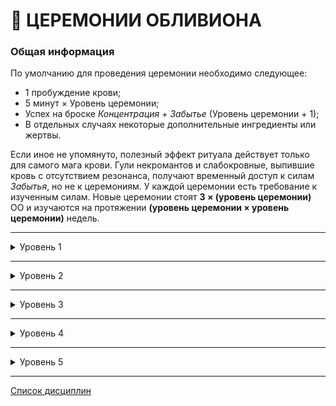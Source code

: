 # 🦴 ЦЕРЕМОНИИ ОБЛИВИОНА

### Общая информация

По умолчанию для проведения церемонии необходимо следующее:

 - 1 пробуждение крови;
 - 5 минут × Уровень церемонии;
 - Успех на броске *Концентрация* + *Забытье* (Уровень церемонии + 1);
 - В отдельных случаях некоторые дополнительные ингредиенты или жертвы.

Если иное не упомянуто, полезный эффект ритуала действует только для самого мага крови. Гули некромантов и слабокровные, выпившие кровь с отсутствием резонанса, получают временный доступ к силам *Забытья*, но не к церемониям. У каждой церемонии есть требование к изученным силам. Новые церемонии стоят **3 × (уровень церемонии)** ОО и изучаются на протяжении **(уровень церемонии × уровень церемонии)** недель.

___

<details>
<summary>Уровень 1</summary>

### ● Дар ложной жизни (💀 Прах к праху) 🍷

- **Стоимость**: 1 пробуждение крови
- **Время на проведение**: 5 минут
- **Ингредиенты**: Человеческое тело (или несколько тел), небольшой сосуд с кровью, флегма, желчь
- **Бросок ритуала**: *Решительность + Обливион* (2)
- **Подготовка**: Вампир обрабатывает смесью тело или тела и проводит над ними церемонию, подымая тела и заставляя выполнять их простые команды, не содержащие условий и не требующие раздумий или расчётов ("подмети пол", "удерживай дверь закрытой", "ходи по периметру дома", "атакуй вот эту цель").
- **Система**: Игрок выполняет бросок церемонии, при успехе поднимая количество трупов, равное уровню *Обливиона* (если их приготовлено не меньше). Критический успех позволяет поднять 2 × (уровень *Обливиона*) трупов. Трупы вновь отключаются после выполнения задачи или уничтожения. Тела не защищают себя и разлагаются с нормальной скоростью.

 **Безмозглый труп** (стандартные и выдающиеся пулы):

  - Физ. 2, Соц. 1, Мент. 1
  - ОЗ 4, СВ 1
  - Запугивание 4
  - Получает поверхностный и летальный урон по правилам для вампиров. Иммунен к солнечному свету. Не может лечить ранения. Получает 1 поверхностный урон ежедневно. Не может быть подвергнут доминированию или убеждению. Не реагирует на движения, слова или физические воздействия (за исключением действий создателя). Может всегда выполнять командные действия для простых задач, даже если у него нет навыков (копать, поднимать, толкать и т. д.)
  - Сопротивления: 3/1.

___

### ● Призвать духа (💀 Связующие оковы) 🍷

- **Стоимость**: 1 пробуждение крови
- **Время на проведение**: 5 минут
- **Ингредиенты**: Одни из оков призрака, фотография или другое визуальное изображение или подпись призрака, кровь заклинателя
- **Бросок ритуала**: *Решительность + Обливион* (2)
- **Подготовка**: Некромант обрабатывает своей кровью оковы призрака, а затем рассматривает изображение или подпись, громко произнося имя призрака. В зависимости от глубины уровня *Подземья*, на котором находится призрак, на его прибытие может понадобиться до нескольких ночей. Если Завеса достаточно тонка, дух может быть вырван через вуаль между мирами благодаря силе оков. Призванный призрак ничем не обязан некроманту и может реагировать совершенно разным образом. Призванные подобным образом призраки не проявляют себя физически, а лишь в виде теней на стене, силуэтов своих бывших тел и голосов. Призраки изъясняются на тех же языках, которые они знали при жизни.
- **Система**: Игрок выполняет бросок церемонии, после чего призрак устремляется к некроманту (если Завеса в этом месте непроницаема, призрак не сможет добраться до заклинателя), при этом перемещение оков после ритуала не поможет призраку. Призрак исчезает, если оковы покинут место проведения церемонии. Призрак также исчезает в конце сцены, если только не была проведена отдельная церемония для удержания призрака.
</details>

___

<details>
<summary>Уровень 2</summary>

### ●● Пробуждение гомункула (💀 Там, где истончается Завеса) 🍷

- **Стоимость**: 1 пробуждение крови
- **Время на проведение**: 10 минут
- **Ингредиенты**: Часть мёртвого тела или труп животного, оружие, которым отсекли часть или убили тело, взвесь из мочи, экскрементов и семени.
- **Бросок ритуала**: *Решительность + Обливион* (3)
- **Подготовка**: Некромант покрывает клинок (или другой подходящий инструмент) отвратительной смесью телесных жидкостей и использует его для отсечения конечности от тела или убийства мелкого животного (не больше мелкого пса; летать после воскрешения животное не сможет). После втирания крови вампира в цель, она воскрешается в виде гомункула, преданного своему хозяину. Гомункул может лазать по стенам, прыгать и эффективно прятаться. Он не способен общаться, однако может телепатически передавать создателю простые образы.
- **Система**: Игрок выполняет бросок церемонии, после чего получает в свое распоряжение слугу-гомункула, способного шпионить, преследовать или запугивать по приказу хозяина. При удалении от создателя на расстояние более 100 метров падает в отключку, вновь пробуждаясь, когда хозяин входит в этот радиус. Остается активным на количество ночей, равное количеству успехов при броске. Критический успех оставляет существо активным навсегда, полный провал приводит к разрушению всех компонентов.

 **Слуга-гомункул** (стандартные и выдающиеся пулы):

  - Физ. 1, Соц. 1, Мент. 1
  - ОЗ 3, СВ 2
  - Атлетика 4, Скрытность 6, Запугивание 4
  - Получает поверхностный и летальный урон по правилам для вампиров. Иммунен к солнечному свету. Не может лечить ранения. Не может быть подвергнут доминированию или убеждению. Не нуждается в ушах или глазах для восприятия окружения. Может телепатически передавать своему хозяину одно простое изображение за сцену.
  - Сопротивления: 3/2.

___

### ●● Подчинить призрака (💀 Там, где истончается Завеса) 🍷

- **Стоимость**: 1 пробуждение крови
- **Время на проведение**: 10 минут
- **Ингредиенты**: «якорь» призрака, кровь заклинателя; предмет (или угроза), которым можно повредить «якорь».
- **Бросок ритуала**: *Решительность + Обливион* против *Решительности* + *Самообладания*
- **Подготовка**: Для использования этой силы вампир должен находиться поблизости от призрака. Некромант разбрызгивает свою кровь в сторону призрака, удерживая возле якоря предмет, которым якорь можно разрушить (нож, молоток, пистолет, источник огня), либо угрожая призраку этой возможностью. Затем вампир и призрак вступают в волевое столкновение.
- **Система**: Вампир выполняет бросок церемонии против *Решительности* + *Самообладания* призрака (или против *СВ*). Если вампир не может физически разрушить якорь, он также должен выполнить бросок *Манипуляции* + *Запугивания* (СЛ = *Самообладание + Решительность* призрака). При успешном броске церемонии вампир может приказать призраку выполнить столько сравнительно сложных задач (шпионаж, исследование, правдивые ответы на вопросы и т. д.) по количеству сдвигов успеха. Два сдвига можно потратить на сложную задачу для призрака (нападение, противоречащее принципам призрака действие). Критический успех позволяет потребовать у призрака выполнение любого действия и обеспечивает полное его повиновение. Призрак служит вампиру до конца хроники или до выполнения задачи, а затем возвращается в *Подземье*, навечно затаив ненависть в адрес некроманта. Если на броске церемонии побеждает призрак, вампир получает поверхностные повреждения ОЗ, равные количеству сдвигов, а призрак сбегает в *Подземье*. Искушение завершается, если вампир атакует призрака. Если вампир наносит урон «якорю», призрак получает 1–3 летального урона СВ и отправляется в *Подземье*, где может в результате мучений стать убийственным *спектралом*.
</details>

___

<details>
<summary>Уровень 3</summary>

### ●●● Принятие призрака (💀 Аура разложения) 🍷

- **Стоимость**: 1 пробуждение крови
- **Время на проведение**: 15 минут
- **Ингредиенты**: ценный для призрака дар, паразитическое насекомое, два зуба изо рта вампира.
- **Бросок ритуала**: *Решительность + Обливион* (**4**)
- **Подготовка**: Для использования этой силы вампир должен находиться поблизости от призрака. Некромант преподносит призраку дар, иногда выливая алкоголь на место захоронения тела призрака, зарывая кошель с золотом, или даже оставляя свежеотрубленную голову одного из прижизненных врагов призрака. Затем вампир вырывает пару своих зубов и прокусывает паразита оставшимися зубами. После того некромант раскрывает рот, предлагая призраку пробраться внутрь.
- **Система**: Вампир позволяет призраку проникнуть внутрь себя, благодаря чему улучшится физическая форма Сородича, будет предоставлен частичный доступ к воспоминаниям призрака, а голос призрака сможет нашёптывать вампиру свои мысли. Вампир выполняет бросок церемонии, если призрак соглашается на предложение, то входит в тело Сородича и может остаться внутри на количество сцен, равное количеству успехов на броске. Пока призрак находится внутри, некромант получает **+2 дайса** к Физическим атрибутам, а также **+2 ОЗ**.
Призрак может попытаться завладеть контролем над телом вампира: если вампир сопротивляется, следует выполнить встречные броски *Концентрации* + *Выдержки*. При провале призрак получает контроль до конца сцены, однако при этом не может выполнять самодеструктивные действия. При критическом успехе призрак полностью изгоняется и отправляется в *Подземье*. При полном провале призрак может заставить вампира поранить себя, но после первого ранения он отправится в *Подземье*. Вампир, чье тело находилось под контролем призрака добровольно или принудительно, восстанавливает **всю СВ** после ухода призрака, так как *Зверь* оказывается угнетён призраком.

___

### ●●● Волочащиеся орды(💀 Аура разложения) 🍷

- **Стоимость**: 1 пробуждение крови
- **Время на проведение**: 15 минут
- **Ингредиенты**: труп (или трупы) человека, недавнее жертвоприношение.
- **Бросок ритуала**: *Решительность + Обливион* (**4**)
- **Подготовка**: The vampire must have a separate corpse in addition to a human prepared for sacrifice. The vampire murders the sacrificial victim, spilling their blood on the corpse or corpses intended for animation. If the Ceremony is successful, the corpses stand (the recent sacrifice does not), revived with the fresh blood, and serve the vampire’s commands, even moderately complex orders such as “kill everyone who enters,” “groan if you see anyone pass this way,” or “terrorize that neighborhood.” Unlike the corpses raised using the Gift of False Life (see p. XX), these animated dead do not sit idle if left without commands, instead attacking anyone around them except for their master.
- **Система**: The player makes their Ceremony roll, possibly incurring Stains in the process depending on the Chronicle Tenets and the Storyteller’s discretion. Due to the amount of blood spilled in this Ceremony, the caster must test to resist hunger frenzy (Difficulty 2). Upon a win a number of aggressive dead equal to the necromancer’s Oblivion rating or the number of prepared bodies (whichever is lower) receive the gift of animation. A critical win doubles their Oblivion rating for the purpose of determining corpses raised. Corpses animated this way do not decay and only enter repose if commanded to by the vampire, if the vampire meets final death, or if they are destroyed. As per the normal rules for temporary Advantages like these (see Vampire: The Masquerade p. 180), their continued usefulness beyond the current story must be ensured with Experience — such as through the Retainers Background (see Vampire: The Masquerade p. 196) — or the aggressive corpses may become unstable and unruly.

 **Агрессивный труп** (стандартные и выдающиеся пулы):

  - Физ. 4, Соц. 1, Мент. 1
  - ОЗ 6, СВ 1
  - Драка 6, Запугивание 5
  - Получает поверхностный и летальный урон по правилам для вампиров. Иммунен к солнечному свету. Не может лечить ранения. Не может быть подвергнут доминированию или убеждению. Не нуждается в ушах или глазах для восприятия окружения. Может всегда выполнять командные действия для простых задач, даже если у него нет навыков (копать, поднимать, толкать и т. д.). Укус наносит +2 летального урона смертным.
  - Сопротивления: 3/2.

___

### ●●● Fortezza Sindonica (💀 Там, где истончается Завеса) 🍷

A modern variation on a powerful Giovanni family warding spell, this Ceremony is kept strictly within the Hecata clan. Intended to severely disable or halt attacks or espionage from other necromancers, this ward pulls tight the veil in such a way that forces any wraith who attempts to cross it to become momentarily stretched between the worlds of the living and the dead

- **Стоимость**: 1 пробуждение крови
- **Время на проведение**: 15 минут
- **Ингредиенты**: Powdered bones, salt, a steel chain long enough to encircle the desired area, the caster’s vitae, a severed human finger, a metal basin
- **Бросок ритуала**: *Решительность + Обливион* (**4**)
- **Подготовка**: The steel chain is laid along the circumference of the desired area, meeting and leaving no gaps. Mixing the ingredients into the basin, the caster dips their hands into the mixture, coating up to the wrist, and applies the mixture by hand along the chain at equidistant intervals. With a final sigil located in the center of the chain, the Ceremony is complete. Wraiths who attempt to cross the chain are dragged into a horrid momentary echo of physical form, often in states of torturous wailing terror. Wraiths so affected are temporarily visible to any casual onlooker, leading to terrifying tales of the appearance of screaming ghosts.
- **Система**: This Ceremony costs three Rouse Checks instead of the usual one, but the caster does not make their Ceremony roll until a wraith attempts to cross the chain, triggering its effect. This Ceremony is strongest when fresh, but lasts a year and a day after it’s performed. If the ward is triggered more than seven days after it was performed, subtract two dice from their pool. The wraith rolls their Willpower in a contest against the caster and if the necromancer succeeds, they inflict torturous pain upon their victim. The wraith suffers three points of Superficial Health damage. For as long as they remain within the boundary, they lose two dice to all Willpower rolls and rolls to use their supernatural abilities. On a critical win from the caster, they may choose to bar the wraith from leaving the boundary until they pass a Difficulty 4 Willpower test, which they may attempt once per scene. The other parameters of this warding Ceremony are identical to Blood Sorcery Warding circles (see Vampire: The Masquerade, p. 275).
If the wraith is possessing an individual or object when they cross the chain, the same effects apply, and the unlucky individual suffers 3 Superficial Willpower damage as the wraith is violently forced from them.

___

### ●●● Починить Завесу (💀 Сковывающие оковы) 🍷

- **Стоимость**: 1 пробуждение крови
- **Время на проведение**: 15 минут
- **Ингредиенты**: ценный для призрака дар, паразитическое насекомое, два зуба изо рта вампира.
- **Бросок ритуала**: *Решительность + Обливион* (**4**)
- **Подготовка**: Для использования этой силы вампир должен находиться поблизости от призрака. Некромант преподносит призраку дар, иногда выливая алкоголь на место захоронения тела призрака, зарывая кошель с золотом, или даже оставляя свежеотрубленную голову одного из прижизненных врагов призрака. Затем вампир вырывает пару своих зубов и прокусывает паразита оставшимися зубами. После того некромант раскрывает рот, предлагая призраку пробраться внутрь.
- **Система**: Вампир позволяет призраку проникнуть внутрь себя, благодаря чему улучшится физическая форма Сородича, будет предоставлен частичный доступ к воспоминаниям призрака, а голос призрака сможет нашёптывать вампиру свои мысли. Вампир выполняет бросок церемонии, если призрак соглашается на предложение, то входит в тело Сородича и может остаться внутри на количество сцен, равное количеству успехов на броске. Пока призрак находится внутри, некромант получает **+2 дайса** к Физическим атрибутам, а также **+2 ОЗ**.
Призрак может попытаться завладеть контролем над телом вампира: если вампир сопротивляется, следует выполнить встречные броски *Концентрации* + *Выдержки*. При провале призрак получает контроль до конца сцены, однако при этом не может выполнять самодеструктивные действия. При критическом успехе призрак полностью изгоняется и отправляется в *Подземье*. При полном провале призрак может заставить вампира поранить себя, но после первого ранения он отправится в *Подземье*. Вампир, чье тело находилось под контролем призрака добровольно или принудительно, восстанавливает **всю СВ** после ухода призрака, так как *Зверь* оказывается угнетён призраком.
</details>

___

<details>
<summary>Уровень 4</summary>

### ●●●● Привязать Духа (💀 Некротическая чума) 🍷

- **Стоимость**: 1 пробуждение крови
- **Время на проведение**: 20 минут
- **Ингредиенты**: A wraith’s fetter, the caster’s vitae, the sacrifice of an innocent human, sufficient salt to surround a property or individual. If the target for haunting is an individual, the necromancer must possess something of their body, such as fingernails, hair, blood, or skin.
- **Бросок ритуала**: *Решительность + Обливион* (**5**)
- **Подготовка**: The vampire must already have a wraith under their control using Compel Spirit (see p. XX). The vampire kills an innocent human (though innocence is subjective, this tends to apply to the young, caregivers, and genuinely pious individuals) in or close to a location or person they want their wraith to haunt. Subsequently, they mix their vitae with sufficient salt to surround the target for haunting, and paint a circle with the mixture. The wraith’s fetter is placed somewhere within the location or the target’s possession. From this point, the wraith is forever bound to the target, unless the vampire cancels the Ceremony, the fetter ever moves from the location or individual’s possession, or the wraith is destroyed. Binding also ends if the necromancer attacks the wraith. Most wraiths bound in this way are furious or melancholic about their plight, and their mood affects the area around them. Many necromancers use this method to defend their havens or haunt their enemies.
- **Система**: Following the steps of the Ceremony, the vampire may incur Stains from the murder depending on the Chronicle Tenets and the Storyteller’s discretion. They make an Oblivion Ceremony roll that cannot be resisted, as the wraith must already be compelled for this power to work. The wraith is bound in perpetuity to the location or individual targeted, with no duration applied to this Ceremony’s effects. Any emotion the wraith feels intensely during its binding affects the inhabitants of the location or the individual to whom it’s bound, with each person affected suffering −2 dice to all rolls made to resist acting or feeling the way the wraith feels. Therefore, an angry wraith may make vampires more inclined to frenzy, while a depressed wraith might make a mortal more likely to stop self-care. Bound wraiths have the same powers as spectres (see Vampire: The Masquerade, p. 377).

___

### ●●●● Расколоть Завесу (💀 Некротическая чума) 🍷

- **Стоимость**: 1 пробуждение крови
- **Время на проведение**: 20 минут
- **Ингредиенты**: A scalpel that’s been used to cut into someone living, chalk or charcoal, a silk sheet, a human sacrifice.
- **Бросок ритуала**: *Решительность + Обливион* (**5**)
- **Подготовка**: The vampire hangs a silk sheet over a wall in a place where the Shroud density (see p. XX) is standard, thin, or frayed. They then murder a human sacrifice against the sheet, usually via some manner of bloodletting,  and as blood coats the sheet, cut it open with a scalpel. The Ceremony widens the portal between the world of the living — which wraiths call the Skinlands — and the Shadowlands. Wraiths who enter the Skinlands via this method take to haunting locations and people, indulging in their passions, and possess humans if their powers allow for it. Some treat the vampire with gratitude for splitting the Shroud, while others enjoy harassing the necromancer responsible.
- **Система**: The caster kills the human sacrifice, which may result in Stains depending on the Chronicle Tenets and the Storyteller’s discretion. When cutting the silk sheet with a scalpel, their player makes the Ceremony roll (with −1 Difficulty if the scalpel was used in the human sacrifice). Due to the amount of blood spilled in this Ceremony, the caster must roll to resist falling into hunger frenzy (Difficulty 2). For every success on the Ceremony roll, the Shroud’s density reduces by a level, down to being absent. Following this Ceremony, vampires can access the Shadowlands with Ex Nihilo (see p. XX) more easily, but importantly, if the Shroud rating is reduced to absent, wraiths can spill into the Skinlands as they see fit for the remainder of the chapter. Once the chapter concludes, a Shroud density of absent increases to frayed and the gateway for wraiths closes.

___

### ●●●● Предсмертный хрип (💀 Роковое предвидение) 🍷

- **Стоимость**: 1 пробуждение крови
- **Время на проведение**: 20 минут
- **Ингредиенты**: 
- **Бросок ритуала**: *Решительность + Обливион* (**5**)
- **Подготовка**: 
- **Система**: 
</details>

___

<details>
<summary>Уровень 5</summary>

### ●●●●● Ex Nihilo (💀 Увядающий дух) 🍷🍷🍷

- **Стоимость**: 3 пробуждение крови
- **Время на проведение**: 25 минут
- **Ингредиенты**: Masks for each participant, a bowl containing sufficient quantity of the caster’s vitae so each participant might coat the soles of their feet in it, two coins of any value per participant.
- **Бросок ритуала**: *Решительность + Обливион* (**6**)
- **Подготовка**: Few Ceremonies of Oblivion come with as much doubt and fear as Ex Nihilo, the ability to migrate into the Shadowlands. This Ceremony enables a physical crossing into the lands of entropy. Vampires who physically enter the Shadowlands may interact with wraiths as if they were solid, but cannot carry objects beyond those on their person with them. Vampires destroyed in the Shadowlands disappear in a vortex of blood and ash, sucked into the false earth beneath their feet. Ex Nihilo appeals to a great many necromancers and mystics who want to study the Shadowlands without the impediment of a time limit. It’s an unmatched method for interviewing ghosts and exploring the necropoli — the cities spirits inhabit. It’s also incredibly dangerous, as many wraiths — especially spectres — seek to destroy vampires, draining them of their Willpower, and there’s always the risk of meeting the ghost of someone the vampire slew years earlier. Such wraiths tend to hold a grudge. The vampire must have used the Split the Shroud Ceremony within this chapter, in the location they’re currently occupying, in order for Ex Nihilo to function. If the Shroud density is reduced to absent, the caster and any companions may enter the Shadowlands from that point, if they don masks to cover their faces, dip or paint their feet in the vampire’s vitae, and carry a coin in each hand.
- **Система**: The user makes three Rouse Checks (sufficient to expend the required vitae) and spends a turn concentrating, expending a Willpower point to prepare for the crossing. They then make their Ceremony roll. If successful, the vampire, a number of companions equal to the number of successes rolled, and any objects on their person may then enter the Shadowlands. The Shadowlands follows several rules that do not exist in the world of the living:
 - Wraiths are capable of physical attacks on vampires (see Vampire: The Masquerade, p. 377 for an average spectre’s stat block) but some are also capable of attacking a vampire’s Willpower specifically, as they drain a vampire’s passion. Defense pools against Willpower drain, which a wraith can attempt up to 3 yards/meters from the vampire, are made up from the vampire’s Resolve + Composure, vs. the attacking wraith’s Strength + Brawl. This attack inflicts Aggravated Willpower damage.
 - Though there is no sun (and therefore no daytime) in the Shadowlands, the vampire must still Rouse the Blood every 24 hours. With no sunlight, they are able to operate without rest.
 - Vampires in the Shadowlands cannot interact with the world of the living in a meaningful way. They can only touch or speak with living creatures by ending this Ceremony, which takes the expenditure of a Willpower point and another Rouse Check in a place where the Shroud isn’t impenetrable. They can see snatches of motion through the Shroud, and a Discipline such as Auspex may enable them to spy from beyond the veil, but for the most part, anything viewed has a Difficulty 4 or more to perceive. 
 - Vampires can use their Disciplines in the Shadowlands just as they can in the land of the living.
 - If a vampire is compelled to feed in the Shadowlands, they cannot obtain sustenance from wraiths without the Passion Feast power (see p. XX), but can feed from mortals or other vampires with them.
 - Oblivion absorbs individuals who lose all Health or Willpower in the Shadowlands. They leave no wraiths if destroyed.
 - Vampires cannot bring wraiths out of the Shadowlands without a Ceremony such as Summon Spirit (see p. XX), which must be used in the land of the living to have this effect. 

___

### ●●●●● Благословение Лазаря (💀 Провиденье Скульд) 🍷

- **Стоимость**: 1 пробуждение крови
- **Время на проведение**: 25 минут
- **Ингредиенты**: One human sacrifice, incense, the heart
of any mammal, powdered silver.
- **Бросок ритуала**: *Решительность + Обливион* (**6**)
- **Подготовка**: The necromancer burns incense to perfume the air before performing an act of human sacrifice, cutting the heart of the victim out and replacing it with the heart of another mammal, though it doesn’t need to be stitched in and working for the Ceremony to function. After pouring a bag of powdered silver over the open eyes of the dying or dead mortal, the vampire invites a wraith to take the deceased mortal as a host. Wraiths cannot be forced to possess a body, but few refuse the opportunity to walk around in semi-living shoes again.
- **Система**: Killing a mortal for this Ceremony may incur Stains, depending on the Chronicle Tenets. If the replacement heart was likewise taken from someone the vampire murdered, that murder might also incur Stains. Following a successful Ceremony roll, a wraith can enter the freshly-dead body and live in it as if it were their own. The wraith must be present during the act of sacrifice. The possessed corpse will wake bearing the wounds that killed it, though the replacement heart is functional (no matter its origin or placement) and the body heals one point of Health damage upon possession. The remaining Health damage recovers with time. The body possesses the same Physical Attributes, Disciplines (if a ghoul), and Backgrounds it had in life. Social and Mental Attributes, Skills, and any form of morality rating match those of the wraith. This possession lasts indefinitely, or until the possessed body dies again or the wraith is exorcised from the host. The body gains no special resistances to harm beyond Disciplines it might have possessed in life.
</details>

___

[Список дисциплин](index.md)